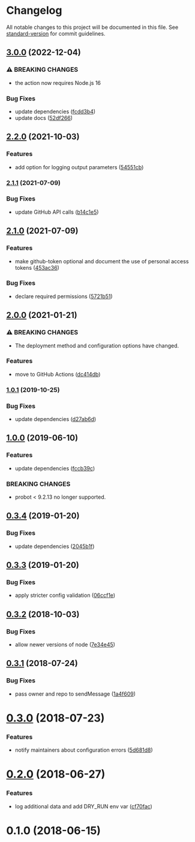 # Changelog

All notable changes to this project will be documented in this file. See [standard-version](https://github.com/conventional-changelog/standard-version) for commit guidelines.

## [3.0.0](https://github.com/dessant/issue-states/compare/v2.2.0...v3.0.0) (2022-12-04)


### ⚠ BREAKING CHANGES

* the action now requires Node.js 16

### Bug Fixes

* update dependencies ([fcdd3b4](https://github.com/dessant/issue-states/commit/fcdd3b4fdb9a29ed97af9fe8c87d4120d65d6f8e))
* update docs ([52df266](https://github.com/dessant/issue-states/commit/52df2667583607628dd132efe0f67463dda4cbc3))

## [2.2.0](https://github.com/dessant/issue-states/compare/v2.1.1...v2.2.0) (2021-10-03)


### Features

* add option for logging output parameters ([54551cb](https://github.com/dessant/issue-states/commit/54551cb00c04d17949509251854b8e1d628c0124))

### [2.1.1](https://github.com/dessant/issue-states/compare/v2.1.0...v2.1.1) (2021-07-09)


### Bug Fixes

* update GitHub API calls ([b14c1e5](https://github.com/dessant/issue-states/commit/b14c1e53f4bc45f94ba2ff6d9115d0c8bfa85b46))

## [2.1.0](https://github.com/dessant/issue-states/compare/v2.0.0...v2.1.0) (2021-07-09)


### Features

* make github-token optional and document the use of personal access tokens ([453ac36](https://github.com/dessant/issue-states/commit/453ac3617d92732e1a800f1a010300d750c6dbc0))


### Bug Fixes

* declare required permissions ([5721b51](https://github.com/dessant/issue-states/commit/5721b514c82e1be6db9cfa42cfa8dbee1dce5dba))

## [2.0.0](https://github.com/dessant/issue-states/compare/v1.0.1...v2.0.0) (2021-01-21)


### ⚠ BREAKING CHANGES

* The deployment method and configuration options have changed.

### Features

* move to GitHub Actions ([dc414db](https://github.com/dessant/issue-states/commit/dc414dbff89e3e96131d3c3abe29e98508eb1099))

### [1.0.1](https://github.com/dessant/issue-states/compare/v1.0.0...v1.0.1) (2019-10-25)


### Bug Fixes

* update dependencies ([d27ab6d](https://github.com/dessant/issue-states/commit/d27ab6d6bab4b3f90cc56c4abf422d8ac684ba63))

## [1.0.0](https://github.com/dessant/issue-states/compare/v0.3.4...v1.0.0) (2019-06-10)


### Features

* update dependencies ([fccb39c](https://github.com/dessant/issue-states/commit/fccb39c))


### BREAKING CHANGES

* probot < 9.2.13 no longer supported.



<a name="0.3.4"></a>
## [0.3.4](https://github.com/dessant/issue-states/compare/v0.3.3...v0.3.4) (2019-01-20)


### Bug Fixes

* update dependencies ([2045b1f](https://github.com/dessant/issue-states/commit/2045b1f))



<a name="0.3.3"></a>
## [0.3.3](https://github.com/dessant/issue-states/compare/v0.3.2...v0.3.3) (2019-01-20)


### Bug Fixes

* apply stricter config validation ([06ccf1e](https://github.com/dessant/issue-states/commit/06ccf1e))



<a name="0.3.2"></a>
## [0.3.2](https://github.com/dessant/issue-states/compare/v0.3.1...v0.3.2) (2018-10-03)


### Bug Fixes

* allow newer versions of node ([7e34e45](https://github.com/dessant/issue-states/commit/7e34e45))



<a name="0.3.1"></a>
## [0.3.1](https://github.com/dessant/issue-states/compare/v0.3.0...v0.3.1) (2018-07-24)


### Bug Fixes

* pass owner and repo to sendMessage ([1a4f609](https://github.com/dessant/issue-states/commit/1a4f609))



<a name="0.3.0"></a>
# [0.3.0](https://github.com/dessant/issue-states/compare/v0.2.0...v0.3.0) (2018-07-23)


### Features

* notify maintainers about configuration errors ([5d681d8](https://github.com/dessant/issue-states/commit/5d681d8))



<a name="0.2.0"></a>
# [0.2.0](https://github.com/dessant/issue-states/compare/v0.1.0...v0.2.0) (2018-06-27)


### Features

* log additional data and add DRY_RUN env var ([cf70fac](https://github.com/dessant/issue-states/commit/cf70fac))



<a name="0.1.0"></a>
# 0.1.0 (2018-06-15)
